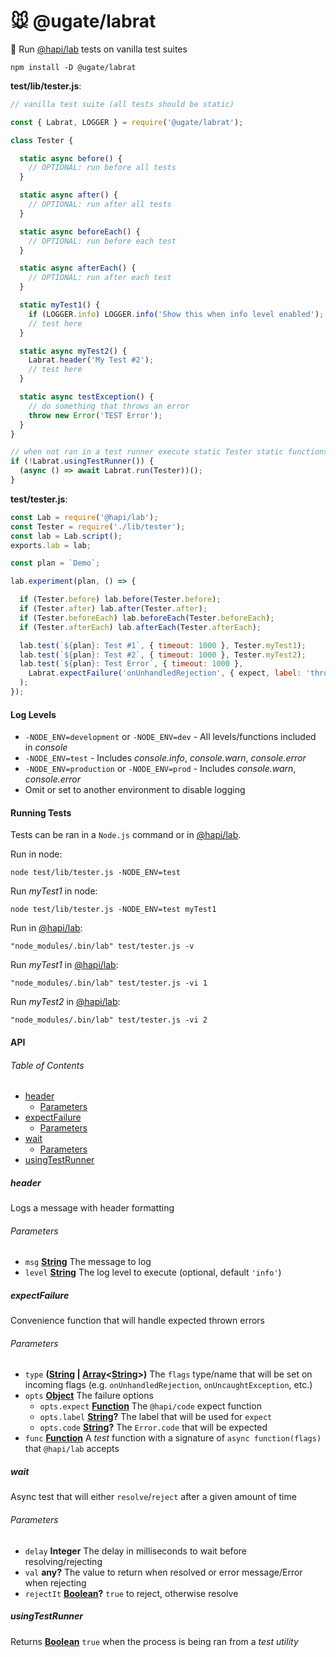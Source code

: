 # 🐭 @ugate/labrat

🐁 Run [@hapi/lab](https://github.com/hapijs/lab) tests on vanilla test suites

`npm install -D @ugate/labrat`

**test/lib/tester.js**:

```js
// vanilla test suite (all tests should be static)

const { Labrat, LOGGER } = require('@ugate/labrat');

class Tester {

  static async before() {
    // OPTIONAL: run before all tests
  }

  static async after() {
    // OPTIONAL: run after all tests
  }

  static async beforeEach() {
    // OPTIONAL: run before each test
  }

  static async afterEach() {
    // OPTIONAL: run after each test
  }

  static myTest1() {
    if (LOGGER.info) LOGGER.info('Show this when info level enabled');
    // test here
  }

  static async myTest2() {
    Labrat.header('My Test #2');
    // test here
  }

  static async testException() {
    // do something that throws an error
    throw new Error('TEST Error');
  }
}

// when not ran in a test runner execute static Tester static functions
if (!Labrat.usingTestRunner()) {
  (async () => await Labrat.run(Tester))();
}
```

**test/tester.js**:

```js
const Lab = require('@hapi/lab');
const Tester = require('./lib/tester');
const lab = Lab.script();
exports.lab = lab;

const plan = `Demo`;

lab.experiment(plan, () => {

  if (Tester.before) lab.before(Tester.before);
  if (Tester.after) lab.after(Tester.after);
  if (Tester.beforeEach) lab.beforeEach(Tester.beforeEach);
  if (Tester.afterEach) lab.afterEach(Tester.afterEach);

  lab.test(`${plan}: Test #1`, { timeout: 1000 }, Tester.myTest1);
  lab.test(`${plan}: Test #2`, { timeout: 1000 }, Tester.myTest2);
  lab.test(`${plan}: Test Error`, { timeout: 1000 },
    Labrat.expectFailure('onUnhandledRejection', { expect, label: 'throw error' }, Tester.testException)
  );
});
```

#### Log Levels

-   `-NODE_ENV=development` or `-NODE_ENV=dev` - All levels/functions included in _console_
-   `-NODE_ENV=test` - Includes _console.info_, _console.warn_, _console.error_
-   `-NODE_ENV=production` or `-NODE_ENV=prod` - Includes _console.warn_, _console.error_
-   Omit or set to another environment to disable logging

#### Running Tests

Tests can be ran in a `Node.js` command or in [@hapi/lab](https://github.com/hapijs/lab).

Run in node:

`node test/lib/tester.js -NODE_ENV=test`

Run _myTest1_ in node:

`node test/lib/tester.js -NODE_ENV=test myTest1`

Run in [@hapi/lab](https://github.com/hapijs/lab):

`"node_modules/.bin/lab" test/tester.js -v`

Run _myTest1_ in [@hapi/lab](https://github.com/hapijs/lab):

`"node_modules/.bin/lab" test/tester.js -vi 1`

Run _myTest2_ in [@hapi/lab](https://github.com/hapijs/lab):

`"node_modules/.bin/lab" test/tester.js -vi 2`

<!-- npx documentation readme index.js --section=API -->
#### API

<!-- Generated by documentation.js. Update this documentation by updating the source code. -->

###### Table of Contents

-   [header](#header)
    -   [Parameters](#parameters)
-   [expectFailure](#expectfailure)
    -   [Parameters](#parameters-1)
-   [wait](#wait)
    -   [Parameters](#parameters-2)
-   [usingTestRunner](#usingtestrunner)

##### header

Logs a message with header formatting

###### Parameters

-   `msg` **[String](https://developer.mozilla.org/docs/Web/JavaScript/Reference/Global_Objects/String)** The message to log
-   `level` **[String](https://developer.mozilla.org/docs/Web/JavaScript/Reference/Global_Objects/String)** The log level to execute (optional, default `'info'`)

##### expectFailure

Convenience function that will handle expected thrown errors

###### Parameters

-   `type` **([String](https://developer.mozilla.org/docs/Web/JavaScript/Reference/Global_Objects/String) \| [Array](https://developer.mozilla.org/docs/Web/JavaScript/Reference/Global_Objects/Array)&lt;[String](https://developer.mozilla.org/docs/Web/JavaScript/Reference/Global_Objects/String)>)** The `flags` type/name that will be set on incoming flags (e.g. `onUnhandledRejection`, `onUncaughtException`, etc.)
-   `opts` **[Object](https://developer.mozilla.org/docs/Web/JavaScript/Reference/Global_Objects/Object)** The failure options
    -   `opts.expect` **[Function](https://developer.mozilla.org/docs/Web/JavaScript/Reference/Statements/function)** The `@hapi/code` expect function
    -   `opts.label` **[String](https://developer.mozilla.org/docs/Web/JavaScript/Reference/Global_Objects/String)?** The label that will be used for `expect`
    -   `opts.code` **[String](https://developer.mozilla.org/docs/Web/JavaScript/Reference/Global_Objects/String)?** The `Error.code` that will be expected
-   `func` **[Function](https://developer.mozilla.org/docs/Web/JavaScript/Reference/Statements/function)** A _test_ function with a signature of `async function(flags)` that `@hapi/lab` accepts

##### wait

Async test that will either `resolve`/`reject` after a given amount of time

###### Parameters

-   `delay` **Integer** The delay in milliseconds to wait before resolving/rejecting
-   `val` **any?** The value to return when resolved or error message/Error when rejecting
-   `rejectIt` **[Boolean](https://developer.mozilla.org/docs/Web/JavaScript/Reference/Global_Objects/Boolean)?** `true` to reject, otherwise resolve

##### usingTestRunner

Returns **[Boolean](https://developer.mozilla.org/docs/Web/JavaScript/Reference/Global_Objects/Boolean)** `true` when the process is being ran from a _test utility_

